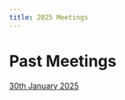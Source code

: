 ```yaml
---
title: 2025 Meetings
---
```


# Past Meetings

[30th January 2025](/collaboration/communication/monthly-meetings/2025-meetings/20250130-meeting)
